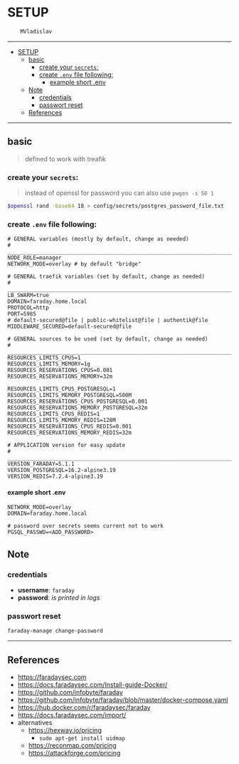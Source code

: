 # SETUP

```sh
    MVladislav
```

---

- [SETUP](#setup)
  - [basic](#basic)
    - [create your `secrets`:](#create-your-secrets)
    - [create `.env` file following:](#create-env-file-following)
      - [example short .env](#example-short-env)
  - [Note](#note)
    - [credentials](#credentials)
    - [passwort reset](#passwort-reset)
  - [References](#references)

---

## basic

> defined to work with treafik

### create your `secrets`:

> instead of openssl for password you can also use `pwgen -s 50 1`

```sh
$openssl rand -base64 18 > config/secrets/postgres_password_file.txt
```

### create `.env` file following:

```env
# GENERAL variables (mostly by default, change as needed)
# ______________________________________________________________________________
NODE_ROLE=manager
NETWORK_MODE=overlay # by default "bridge"

# GENERAL traefik variables (set by default, change as needed)
# ______________________________________________________________________________
LB_SWARM=true
DOMAIN=faraday.home.local
PROTOCOL=http
PORT=5985
# default-secured@file | public-whitelist@file | authentik@file
MIDDLEWARE_SECURED=default-secured@file

# GENERAL sources to be used (set by default, change as needed)
# ______________________________________________________________________________
RESOURCES_LIMITS_CPUS=1
RESOURCES_LIMITS_MEMORY=1g
RESOURCES_RESERVATIONS_CPUS=0.001
RESOURCES_RESERVATIONS_MEMORY=32m

RESOURCES_LIMITS_CPUS_POSTGRESQL=1
RESOURCES_LIMITS_MEMORY_POSTGRESQL=500M
RESOURCES_RESERVATIONS_CPUS_POSTGRESQL=0.001
RESOURCES_RESERVATIONS_MEMORY_POSTGRESQL=32m
RESOURCES_LIMITS_CPUS_REDIS=1
RESOURCES_LIMITS_MEMORY_REDIS=128M
RESOURCES_RESERVATIONS_CPUS_REDIS=0.001
RESOURCES_RESERVATIONS_MEMORY_REDIS=32m

# APPLICATION version for easy update
# ______________________________________________________________________________
VERSION_FARADAY=5.1.1
VERSION_POSTGRESQL=16.2-alpine3.19
VERSION_REDIS=7.2.4-alpine3.19
```

#### example short .env

```env
NETWORK_MODE=overlay
DOMAIN=faraday.home.local

# password over secrets seems current not to work
PGSQL_PASSWD=<ADD_PASSWORD>
```

## Note

### credentials

- **username**: `faraday`
- **password**: _is printed in logs_

### passwort reset

```sh
faraday-manage change-password
```

---

## References

- <https://faradaysec.com>
- <https://docs.faradaysec.com/Install-guide-Docker/>
- <https://github.com/infobyte/faraday>
- <https://github.com/infobyte/faraday/blob/master/docker-compose.yaml>
- <https://hub.docker.com/r/faradaysec/faraday>
- <https://docs.faradaysec.com/import/>
- alternatives
  - <https://hexway.io/pricing>
    - `sudo apt-get install uidmap`
  - <https://reconmap.com/pricing>
  - <https://attackforge.com/pricing>
